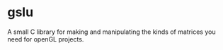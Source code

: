 gslu
====

A small C library for making and manipulating the kinds of matrices you need for openGL projects.
